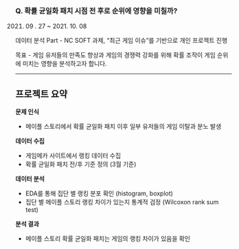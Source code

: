 ### Q. 확률 균일화 패치 시점 전 후로 순위에 영향을 미칠까?

2021. 09 . 27 ~ 2021. 10. 08

데이터 분석 Part - NC SOFT 과제, “최근 게임 이슈”를 기반으로 개인 프로젝트 진행

목표 - 게임 유저들의 만족도 향상과 게임의 경쟁력 강화를 위해 확률 조작이 게임 순위에 미치는 영향을 분석하고자 합니다.

---

## **프로젝트 요약**

<aside>

**문제 인식**

- 메이플 스토리에서 확률 균일화 패치 이후 일부 유저들의 게임 이탈과 분노 발생

**데이터 수집**

- 게임메카 사이트에서 랭킹 데이터 수집
- 확률 균일화 패치 전/후 기준 정의 (3월 기준)

**데이터 분석**

- EDA를 통해 집단 별 랭킹 분포 확인 (histogram, boxplot)
- 집단 별 메이플 스토리 랭킹 차이가 있는지 통계적 검정 (Wilcoxon rank sum test)

**분석 결과**

- 메이플 스토리 확률 균일화 패치는 게임의 랭킹 차이가 있음을 확인
</aside>
